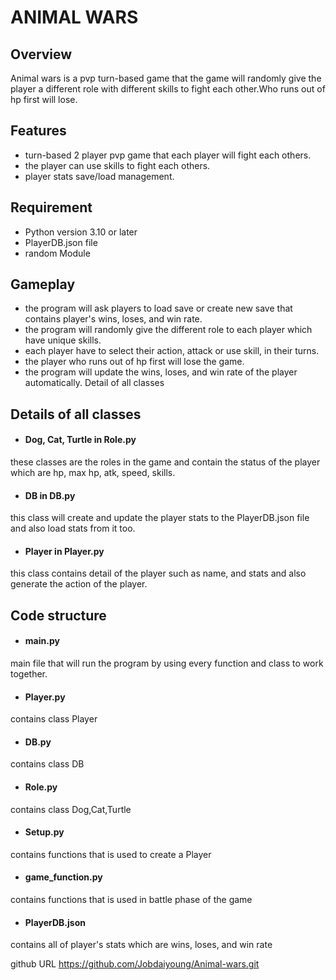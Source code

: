 # ANIMAL WARS

## Overview
Animal wars is a pvp turn-based game that the game will randomly give the player a different role with different skills to fight each other.Who runs out of hp first will lose. 


## Features
- turn-based 2 player pvp game that each player will fight each others.
- the player can use skills to fight each others.
- player stats save/load management.

## Requirement
- Python version 3.10 or later
- PlayerDB.json file
- random Module

## Gameplay
- the program will ask players to load save or create new save that contains player's wins, loses, and win rate.
- the program will randomly give the different role to each player which have unique skills.
- each player have to select their action, attack or use skill, in their turns.
- the player who runs out of hp first will lose the game.
- the program will update the wins, loses, and win rate of the player automatically. Detail of all classes

## Details of all classes
- #### Dog, Cat, Turtle in Role.py
these classes are the roles in the game and contain the status of the player which are hp, max hp, atk, speed, skills.
- #### DB in DB.py
this class will create and update the player stats to the PlayerDB.json file and also load stats from it too.
- #### Player in Player.py
this class contains detail of the player such as name, and stats and also generate the action of the player.

## Code structure
- #### main.py
main file that will run the program by using every function and class to work together.
- #### Player.py
contains class Player
- #### DB.py
contains class DB
- #### Role.py
contains class Dog,Cat,Turtle
- #### Setup.py
contains functions that is used to create a Player
- #### game_function.py
contains functions that is used in battle phase of the game
- #### PlayerDB.json
contains all of player's stats which are wins, loses, and win rate

github URL https://github.com/Jobdaiyoung/Animal-wars.git